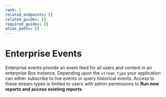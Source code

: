 ```yaml
---
rank: 2
related_endpoints: []
related_guides: []
required_guides: []
alias_paths: []
---
```


# Enterprise Events

Enterprise events provide an event feed for all users and content in an
enterprise Box instance. Depending upon the `stream_type` your application can
either subscribe to live events or query historical events. Access to these
stream types is limited to users with admin permissions
to **Run new reports and access existing reports**.
